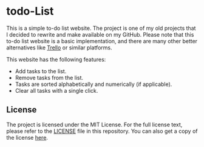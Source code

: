 # todo-List

This is a simple to-do list website. The project is one of my old projects that I decided to rewrite and make available on my GitHub. Please note that this to-do list website is a basic implementation, and there are many other better alternatives like [Trello](https://trello.com/) or similar platforms.

This website has the following features:

- Add tasks to the list.
- Remove tasks from the list.
- Tasks are sorted alphabetically and numerically (if applicable).
- Clear all tasks with a single click.

## License

The project is licensed under the MIT License. For the full license text, please refer to the [LICENSE](LICENSE) file in this repository. You can also get a copy of the license [here](https://mit-license.org/).
